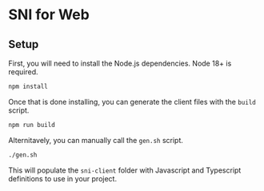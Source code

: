 # SNI for Web

## Setup
First, you will need to install the Node.js dependencies. Node 18+ is required.
```sh
npm install
```

Once that is done installing, you can generate the client files with the `build` script.
```sh
npm run build
```

Alternitavely, you can manually call the `gen.sh` script.
```sh
./gen.sh
```

This will populate the `sni-client` folder with Javascript and Typescript definitions to use in your project.
